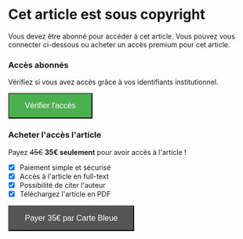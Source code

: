 # Cet article est sous copyright

Vous devez être abonné pour accéder à cet article. Vous pouvez vous connecter ci-dessous ou acheter un accès premium pour cet article.

### Accès abonnés

Vérifiez si vous avez accès grâce à vos identifiants institutionnel.

<button style="padding: 15px 32px; font-size: 16px; color: white; background-color: #4CAF50; cursor: pointer" onclick="window.location.href='no-access.html'">Vérifier l'accès</button>

### Acheter l'accès l'article

Payez ~~45€~~ **35€ seulement** pour avoir accès à l'article !

- [x] Paiement simple et sécurisé
- [x] Accès à l'article en full-text
- [x] Possibilité de citer l'auteur
- [x] Téléchargez l'article en PDF

<button style="padding: 15px 32px; font-size: 16px; color: white; background-color: #555555; cursor: pointer" onclick="window.location.href='visa.html'">Payer 35€ par Carte Bleue</button>